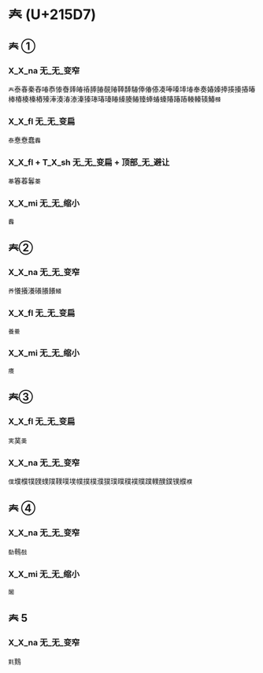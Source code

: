 # 𡗗 (U+215D7)

## 𡗗 ① 

### X_X_na 无_无_变窄
`𡗗`泰春秦舂㖺㤗㥭㫪㷯㿤䄝䏾䐏䚎䞐䩬䭰䮞俸偆傣凑唪嗪埲堾奉奏媋嫀捧揍搸摏暙棒椿楱榛樁殝淎湊湷溙溱獉琫瑃瑧睶縥腠䲠臻蜯蝽螓賰踳蹖輳轃辏鰆`㰉`

### X_X_fl 无_无_变扁
`泰`惷憃蠢`䆐`

### X_X_fl + T_X_sh 无_无_变扁 + 顶部_无_避让
`菶`箺萶鬊`蓁`

### X_X_mi 无_无_缩小
`䆐`

## 𡗗②

### X_X_na 无_无_变窄
`养`懩攁瀁礢䑆䭥`鱶`

### X_X_fl 无_无_变扁
`養鯗`

### X_X_mi 无_无_缩小
`癢`

## 𡗗③ 

### X_X_fl 无_无_变扁
`実`菐`羮`

### X_X_na 无_无_变窄
`僕`㙸㯷㹒䑑䗱䧤䪁噗墣幞撲樸濮獛璞瞨穙襆贌蹼轐醭鏷镤纀`襥`

## 𡗗 ④

### X_X_na 无_无_变窄
`㔦`䳞`㦼`

### X_X_mi 无_无_缩小
`䦮`

## 𡗗 5

### X_X_na 无_无_变窄
`㲫`䴆
